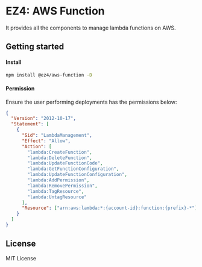 # EZ4: AWS Function

It provides all the components to manage lambda functions on AWS.

## Getting started

#### Install

```sh
npm install @ez4/aws-function -D
```

#### Permission

Ensure the user performing deployments has the permissions below:

```json
{
  "Version": "2012-10-17",
  "Statement": [
    {
      "Sid": "LambdaManagement",
      "Effect": "Allow",
      "Action": [
        "lambda:CreateFunction",
        "lambda:DeleteFunction",
        "lambda:UpdateFunctionCode",
        "lambda:GetFunctionConfiguration",
        "lambda:UpdateFunctionConfiguration",
        "lambda:AddPermission",
        "lambda:RemovePermission",
        "lambda:TagResource",
        "lambda:UntagResource"
      ],
      "Resource": ["arn:aws:lambda:*:{account-id}:function:{prefix}-*"]
    }
  ]
}
```

## License

MIT License
